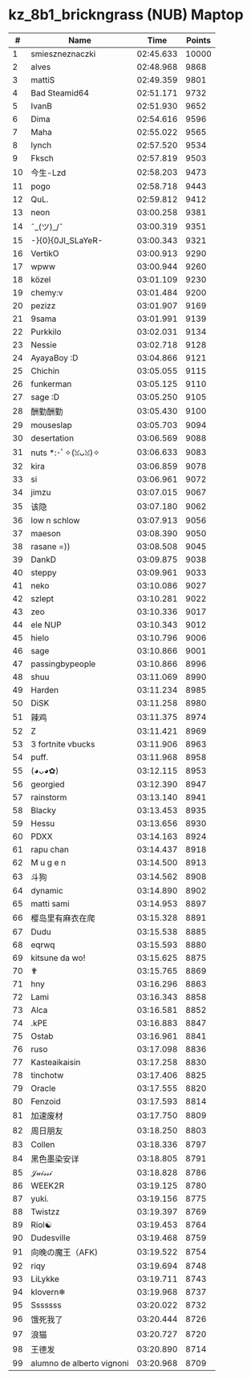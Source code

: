 # kz_8b1_brickngrass (NUB) Maptop

|  # | Name | Time | Points |
|-------------- | -------------- | -------------- | -------------- | 
| 1 | smieszneznaczki | 02:45.633 | 10000 | 
| 2 | alves | 02:48.968 | 9868 | 
| 3 | mattiS | 02:49.359 | 9801 | 
| 4 | Bad Steamid64 | 02:51.171 | 9732 | 
| 5 | IvanB | 02:51.930 | 9652 | 
| 6 | Dima | 02:54.616 | 9596 | 
| 7 | Maha | 02:55.022 | 9565 | 
| 8 | lynch | 02:57.520 | 9534 | 
| 9 | Fksch | 02:57.819 | 9503 | 
| 10 | 今生-Lzd | 02:58.203 | 9473 | 
| 11 | pogo | 02:58.718 | 9443 | 
| 12 | QuL. | 02:59.812 | 9412 | 
| 13 | neon | 03:00.258 | 9381 | 
| 14 | ¯\_(ツ)_/¯ | 03:00.319 | 9351 | 
| 15 | -}{0}{0JI_SLaYeR- | 03:00.343 | 9321 | 
| 16 | VertikO | 03:00.913 | 9290 | 
| 17 | wpww | 03:00.944 | 9260 | 
| 18 | közel | 03:01.109 | 9230 | 
| 19 | chemy:v | 03:01.484 | 9200 | 
| 20 | pezizz | 03:01.907 | 9169 | 
| 21 | 9sama | 03:01.991 | 9139 | 
| 22 | Purkkilo | 03:02.031 | 9134 | 
| 23 | Nessie | 03:02.718 | 9128 | 
| 24 | AyayaBoy :D | 03:04.866 | 9121 | 
| 25 | Chichin | 03:05.055 | 9115 | 
| 26 | funkerman | 03:05.125 | 9110 | 
| 27 | sage :D | 03:05.250 | 9105 | 
| 28 | 酬勤酬勤 | 03:05.430 | 9100 | 
| 29 | mouseslap | 03:05.703 | 9094 | 
| 30 | desertation | 03:06.569 | 9088 | 
| 31 | nuts *:･ﾟ✧(ꈍᴗꈍ)✧ | 03:06.633 | 9083 | 
| 32 | kira | 03:06.859 | 9078 | 
| 33 | si | 03:06.961 | 9072 | 
| 34 | jimzu | 03:07.015 | 9067 | 
| 35 | 该隐 | 03:07.180 | 9062 | 
| 36 | low n schlow | 03:07.913 | 9056 | 
| 37 | maeson | 03:08.390 | 9050 | 
| 38 | rasane =)) | 03:08.508 | 9045 | 
| 39 | DankD | 03:09.875 | 9038 | 
| 40 | steppy | 03:09.961 | 9033 | 
| 41 | neko | 03:10.086 | 9027 | 
| 42 | szlept | 03:10.281 | 9022 | 
| 43 | zeo | 03:10.336 | 9017 | 
| 44 | ele NUP | 03:10.343 | 9012 | 
| 45 | hielo | 03:10.796 | 9006 | 
| 46 | sage | 03:10.866 | 9001 | 
| 47 | passingbypeople | 03:10.866 | 8996 | 
| 48 | shuu | 03:11.069 | 8990 | 
| 49 | Harden | 03:11.234 | 8985 | 
| 50 | DiSK | 03:11.258 | 8980 | 
| 51 | 辣鸡 | 03:11.375 | 8974 | 
| 52 | Z | 03:11.421 | 8969 | 
| 53 | 3 fortnite vbucks | 03:11.906 | 8963 | 
| 54 | puff. | 03:11.968 | 8958 | 
| 55 | (◕ᴗ◕✿) | 03:12.115 | 8953 | 
| 56 | georgied | 03:12.390 | 8947 | 
| 57 | rainstorm | 03:13.140 | 8941 | 
| 58 | Blacky | 03:13.453 | 8935 | 
| 59 | Hessu | 03:13.656 | 8930 | 
| 60 | PDXX | 03:14.163 | 8924 | 
| 61 | rapu chan | 03:14.437 | 8918 | 
| 62 | M u g e n | 03:14.500 | 8913 | 
| 63 | 斗狗 | 03:14.562 | 8908 | 
| 64 | dynamic | 03:14.890 | 8902 | 
| 65 | matti sami | 03:14.953 | 8897 | 
| 66 | 樱岛里有麻衣在爬 | 03:15.328 | 8891 | 
| 67 | Dudu | 03:15.538 | 8885 | 
| 68 | eqrwq | 03:15.593 | 8880 | 
| 69 | kitsune da wo! | 03:15.625 | 8875 | 
| 70 | ✟ | 03:15.765 | 8869 | 
| 71 | hny | 03:16.296 | 8863 | 
| 72 | Lami | 03:16.343 | 8858 | 
| 73 | Alca | 03:16.581 | 8852 | 
| 74 | .kPE | 03:16.883 | 8847 | 
| 75 | Ostab | 03:16.961 | 8841 | 
| 76 | ruso | 03:17.098 | 8836 | 
| 77 | Kasteaikaisin | 03:17.258 | 8830 | 
| 78 | tinchotw | 03:17.406 | 8825 | 
| 79 | Oracle | 03:17.555 | 8820 | 
| 80 | Fenzoid | 03:17.593 | 8814 | 
| 81 | 加速废材 | 03:17.750 | 8809 | 
| 82 | 周日朋友 | 03:18.250 | 8803 | 
| 83 | Collen | 03:18.336 | 8797 | 
| 84 | 黑色墨染安详 | 03:18.805 | 8791 | 
| 85 | 𝒥𝓊𝒾𝓈𝓈𝒾 | 03:18.828 | 8786 | 
| 86 | WEEK2R | 03:19.125 | 8780 | 
| 87 | yuki. | 03:19.156 | 8775 | 
| 88 | Twistzz | 03:19.397 | 8769 | 
| 89 | Riol☯ | 03:19.453 | 8764 | 
| 90 | Dudesville | 03:19.468 | 8759 | 
| 91 | 向晚の魔王（AFK) | 03:19.522 | 8754 | 
| 92 | riqy | 03:19.694 | 8748 | 
| 93 | LiLykke | 03:19.711 | 8743 | 
| 94 | klovern❄ | 03:19.968 | 8737 | 
| 95 | Sssssss | 03:20.022 | 8732 | 
| 96 | 饿死我了 | 03:20.444 | 8726 | 
| 97 | 浪猫 | 03:20.727 | 8720 | 
| 98 | 王德发 | 03:20.890 | 8714 | 
| 99 | alumno de alberto vignoni | 03:20.968 | 8709 | 

